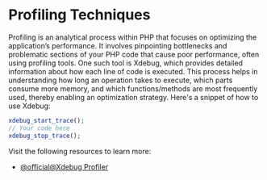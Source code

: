 # Profiling Techniques

Profiling is an analytical process within PHP that focuses on optimizing the application’s performance. It involves pinpointing bottlenecks and problematic sections of your PHP code that cause poor performance, often using profiling tools. One such tool is Xdebug, which provides detailed information about how each line of code is executed. This process helps in understanding how long an operation takes to execute, which parts consume more memory, and which functions/methods are most frequently used, thereby enabling an optimization strategy. Here's a snippet of how to use Xdebug:

```php
xdebug_start_trace();
// Your code here
xdebug_stop_trace();
```

Visit the following resources to learn more:

- [@official@Xdebug Profiler](https://xdebug.org/docs/profiler)
